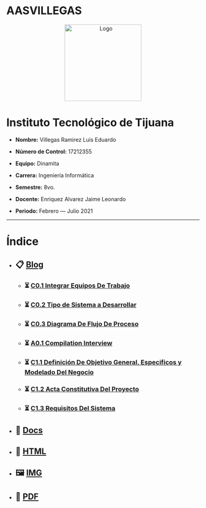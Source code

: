 # AASVILLEGAS
<p align="center">
    <img alt="Logo" src="https://www.tijuana.tecnm.mx/wp-content/themes/tecnm/images/logo_TECT.png" width=200 height=200>
</p>

# Instituto Tecnológico de Tijuana

- **Nombre:** Villegas Ramirez Luis Eduardo

- **Número de Control:** 17212355

- **Equipo:** Dinamita

- **Carrera:** Ingeniería Informática

- **Semestre:** 8vo.

- **Docente:** Enriquez Alvarez Jaime Leonardo

- **Periodo:** Febrero — Julio 2021

___

# Índice

* ## :clipboard: [Blog](https://github.com/EduardoVillegas17/AASVILLEGAS/tree/main/Blog "Blog")
    * ### :hourglass_flowing_sand: [C0.1 Integrar Equipos De Trabajo](https://github.com/EduardoVillegas17/AASVILLEGAS/blob/main/Blog/C0.1_IntegrarEquiposDeTrabajo_VillegasRamirezLuisEduardo.md "C0.1 Integrar Equipos De Trabajo")
    * ### :hourglass_flowing_sand: [C0.2 Tipo de Sistema a Desarrollar](https://github.com/EduardoVillegas17/AASVILLEGAS/blob/main/Blog/C0.2_TipoDeSistemaDenformacion_VillegasRamirezLuisEduardo.md "C0.2 Tipo de Sistema a Desarrollar")
    * ### :hourglass_flowing_sand: [C0.3 Diagrama De Flujo De Proceso](https://github.com/EduardoVillegas17/AASVILLEGAS/blob/main/Blog/C0.3_DiagramaDeFlujo_VillegasRamirezLuisEduardo.md "C0.3 Diagrama De Flujo De Proceso")
    * ### :hourglass_flowing_sand: [A0.1 Compilation Interview](https://github.com/EduardoVillegas17/AASVILLEGAS/blob/main/Blog/A0.1_Compilation_Interview_VillegasRamirezLuisEduardo.md "A0.1 Compilation Interview")
    * ### :hourglass_flowing_sand: [C1.1 Definición De Objetivo General, Especificos y Modelado Del Negocio](https://github.com/EduardoVillegas17/AASVILLEGAS/blob/main/Blog/C1.1_Definici%C3%B3nDeObjetivoGeneralEspecificosModeladoDelNegocio_VillegasRamirezLuisEduardo.md "C1.1 Definición De Objetivo General, Especificos y Modelado Del Negocio")
    * ### :hourglass_flowing_sand: [C1.2 Acta Constitutiva Del Proyecto](https://github.com/EduardoVillegas17/AASVILLEGAS/blob/main/Blog/C1.2_ActaConstitutivaDelProyecto_VillegasRamirezLuisEduardo.md "C1.2 Acta Constitutiva Del Proyecto")
    * ### :hourglass_flowing_sand: [C1.3 Requisitos Del Sistema](https://github.com/EduardoVillegas17/AASVILLEGAS/blob/main/Blog/C1.3_RequisitosDelSistema_VillegasRamirezLuisEduardo.md "C1.3 Requisitos Del Sistema")
    


* ## :open_file_folder: [Docs](https://github.com/EduardoVillegas17/AASVILLEGAS/tree/main/Docs "Docs")

* ## :page_facing_up: [HTML](https://github.com/EduardoVillegas17/AASVILLEGAS/tree/main/HTML "HTML")

* ## :framed_picture: [IMG](https://github.com/EduardoVillegas17/AASVILLEGAS/tree/main/IMG "IMG")

* ##  :notebook_with_decorative_cover: [PDF](https://github.com/EduardoVillegas17/AASVILLEGAS/tree/main/PDF "PDF")
